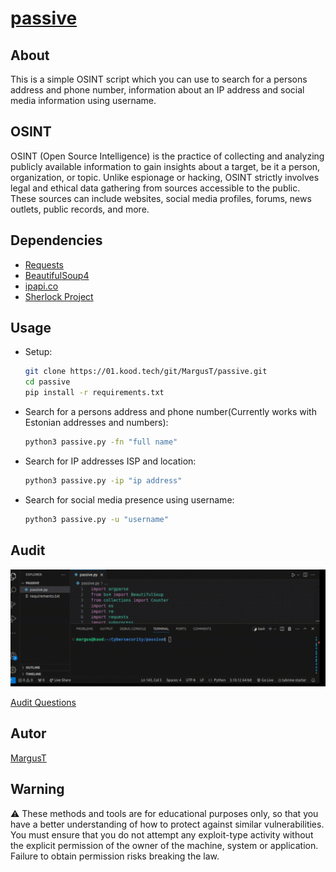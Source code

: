 # [passive](https://github.com/01-edu/public/tree/master/subjects/cybersecurity/passive)

## About

This is a simple OSINT script which you can use to search for a persons address and phone number, information about an IP address and social media information using username.

## OSINT

OSINT (Open Source Intelligence) is the practice of collecting and analyzing publicly available information to gain insights about a target, be it a person, organization, or topic. Unlike espionage or hacking, OSINT strictly involves legal and ethical data gathering from sources accessible to the public. These sources can include websites, social media profiles, forums, news outlets, public records, and more.

## Dependencies

- [Requests](https://pypi.org/project/requests/)
- [BeautifulSoup4](https://pypi.org/project/beautifulsoup4/)
- [ipapi.co](https://ipapi.co/)
- [Sherlock Project](https://sherlockproject.xyz/)

## Usage

- Setup:   
     ```bash
     git clone https://01.kood.tech/git/MargusT/passive.git
     cd passive
     pip install -r requirements.txt
- Search for a persons address and phone number(Currently works with Estonian addresses and numbers): 

    ```bash
    python3 passive.py -fn "full name" 
- Search for IP addresses ISP and location:
    ```bash
    python3 passive.py -ip "ip address" 
- Search for social media presence using username:
    ```bash
    python3 passive.py -u "username" 

## Audit
<img src="passive.gif" width="1400"> 

 [Audit Questions](https://github.com/01-edu/public/tree/master/subjects/cybersecurity/passive/audit)


## Autor
[MargusT](https://01.kood.tech/git/MargusT)

## Warning
⚠️ These methods and tools are for educational purposes only, so that you have a better understanding of how to protect against similar vulnerabilities. You must ensure that you do not attempt any exploit-type activity without the explicit permission of the owner of the machine, system or application. Failure to obtain permission risks breaking the law.